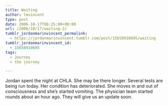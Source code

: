 ```yaml
---
title: Waiting
author: lmvincent
type: post
date: 2006-10-17T06:25:00+00:00
url: /2006/10/17/waiting-2/
tumblr_jordanmarinvincent_permalink:
  - https://jordanmarinvincent.tumblr.com/post/15658910695/waiting
tumblr_jordanmarinvincent_id:
  - 15658910695
tags:
  - Journey
  - the journey

---
```

Jordan spent the night at CHLA. She may be there longer. Several tests are being run today. Her condition has deteriorated. She moves in and out of consciousness and she&rsquo;s started vomiting. The physician team started rounds about an hour ago. They will give us an update soon.

<div class="blogger-post-footer">
  <img loading="lazy" width="1" height="1" src="https://blogger.googleusercontent.com/tracker/9039099668816362935-424545999247928773?l=jordansjourney2.blogspot.com" alt="" />
</div>